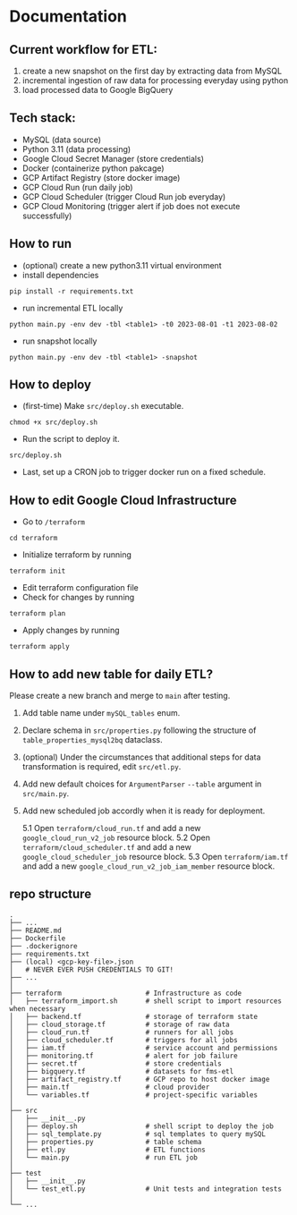 # Documentation 

## Current workflow for ETL:

1. create a new snapshot on the first day by extracting data from MySQL
2. incremental ingestion of raw data for processing everyday using python
3. load processed data to Google BigQuery

## Tech stack:
- MySQL (data source)
- Python 3.11 (data processing)
- Google Cloud Secret Manager (store credentials)
- Docker (containerize python pakcage)
- GCP Artifact Registry (store docker image)
- GCP Cloud Run (run daily job)
- GCP Cloud Scheduler (trigger Cloud Run job everyday)
- GCP Cloud Monitoring (trigger alert if job does not execute successfully)

## How to run

- (optional) create a new python3.11 virtual environment
- install dependencies 
```shell
pip install -r requirements.txt
```
- run incremental ETL locally
```shell
python main.py -env dev -tbl <table1> -t0 2023-08-01 -t1 2023-08-02 
```
- run snapshot locally
```shell
python main.py -env dev -tbl <table1> -snapshot
```

## How to deploy

- (first-time) Make `src/deploy.sh` executable.
```shell
chmod +x src/deploy.sh
```
- Run the script to deploy it.
```shell
src/deploy.sh
```
- Last, set up a CRON job to trigger docker run on a fixed schedule.

## How to edit Google Cloud Infrastructure

- Go to `/terraform`
```shell
cd terraform
```
- Initialize terraform by running
```shell
terraform init
```
- Edit terraform configuration file
- Check for changes by running
```shell
terraform plan
```
- Apply changes by running
```shell
terraform apply
```

## How to add new table for daily ETL?

Please create a new branch and merge to `main` after testing.

1. Add table name under `mySQL_tables` enum.

2. Declare schema in `src/properties.py` following the structure of `table_properties_mysql2bq` dataclass.

3. (optional) Under the circumstances that additional steps for data transformation is required, edit `src/etl.py`. 

4. Add new default choices for `ArgumentParser` `--table` argument in `src/main.py`.

5. Add new scheduled job accordly when it is ready for deployment. 

    5.1 Open `terraform/cloud_run.tf` and add a new `google_cloud_run_v2_job` resource block.
    5.2 Open `terraform/cloud_scheduler.tf` and add a new `google_cloud_scheduler_job` resource block.
    5.3 Open `terraform/iam.tf` and add a new `google_cloud_run_v2_job_iam_member` resource block.

## repo structure
```
.
├── ...
├── README.md
├── Dockerfile
├── .dockerignore
├── requirements.txt
├── (local) <gcp-key-file>.json   
│   # NEVER EVER PUSH CREDENTIALS TO GIT!
├── ...
│
├── terraform                     # Infrastructure as code            
│   ├── terraform_import.sh       # shell script to import resources when necessary
│   ├── backend.tf                # storage of terraform state
│   ├── cloud_storage.tf          # storage of raw data
│   ├── cloud_run.tf              # runners for all jobs
│   ├── cloud_scheduler.tf        # triggers for all jobs
│   ├── iam.tf                    # service account and permissions
│   ├── monitoring.tf             # alert for job failure
│   ├── secret.tf                 # store credentials
│   ├── bigquery.tf               # datasets for fms-etl
│   ├── artifact_registry.tf      # GCP repo to host docker image  
│   ├── main.tf                   # cloud provider               
│   └── variables.tf              # project-specific variables 
│
├── src                    
│   ├── __init__.py
│   ├── deploy.sh                 # shell script to deploy the job
│   ├── sql_template.py           # sql templates to query mySQL    
│   ├── properties.py             # table schema
│   ├── etl.py                    # ETL functions
│   └── main.py                   # run ETL job
│     
├── test                           
│   ├── __init__.py
│   └── test_etl.py               # Unit tests and integration tests
│
└── ...
```